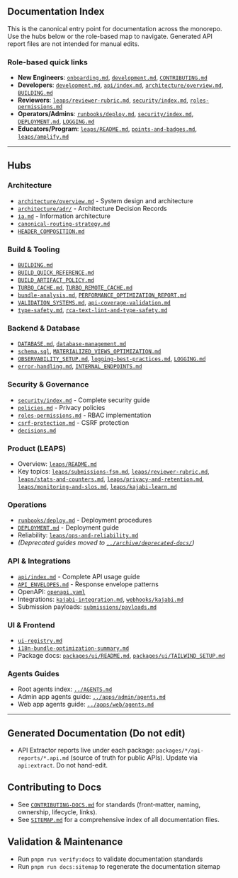 ## Documentation Index

This is the canonical entry point for documentation across the monorepo. Use the hubs below or the role-based map to navigate. Generated API report files are not intended for manual edits.

### Role-based quick links

- **New Engineers**: [`onboarding.md`](./onboarding.md), [`development.md`](./development.md), [`CONTRIBUTING.md`](./CONTRIBUTING.md)
- **Developers**: [`development.md`](./development.md), [`api/index.md`](./api/index.md), [`architecture/overview.md`](./architecture/overview.md), [`BUILDING.md`](../BUILDING.md)
- **Reviewers**: [`leaps/reviewer-rubric.md`](./leaps/reviewer-rubric.md), [`security/index.md`](./security/index.md), [`roles-permissions.md`](./roles-permissions.md)
- **Operators/Admins**: [`runbooks/deploy.md`](./runbooks/deploy.md), [`security/index.md`](./security/index.md), [`DEPLOYMENT.md`](./DEPLOYMENT.md), [`LOGGING.md`](./LOGGING.md)
- **Educators/Program**: [`leaps/README.md`](./leaps/README.md), [`points-and-badges.md`](./points-and-badges.md), [`leaps/amplify.md`](./leaps/amplify.md)

---

## Hubs

### Architecture

- [`architecture/overview.md`](./architecture/overview.md) - System design and architecture
- [`architecture/adr/`](./architecture/adr/) - Architecture Decision Records
- [`ia.md`](./ia.md) - Information architecture
- [`canonical-routing-strategy.md`](./canonical-routing-strategy.md)
- [`HEADER_COMPOSITION.md`](./HEADER_COMPOSITION.md)

### Build & Tooling

- [`BUILDING.md`](../BUILDING.md)
- [`BUILD_QUICK_REFERENCE.md`](./BUILD_QUICK_REFERENCE.md)
- [`BUILD_ARTIFACT_POLICY.md`](./BUILD_ARTIFACT_POLICY.md)
- [`TURBO_CACHE.md`](./TURBO_CACHE.md), [`TURBO_REMOTE_CACHE.md`](./TURBO_REMOTE_CACHE.md)
- [`bundle-analysis.md`](./bundle-analysis.md), [`PERFORMANCE_OPTIMIZATION_REPORT.md`](./PERFORMANCE_OPTIMIZATION_REPORT.md)
- [`VALIDATION_SYSTEMS.md`](../VALIDATION_SYSTEMS.md), [`api-coverage-validation.md`](./api-coverage-validation.md)
- [`type-safety.md`](./type-safety.md), [`rca-text-lint-and-type-safety.md`](./rca-text-lint-and-type-safety.md)

### Backend & Database

- [`DATABASE.md`](./DATABASE.md), [`database-management.md`](./database-management.md)
- [`schema.sql`](./schema.sql), [`MATERIALIZED_VIEWS_OPTIMIZATION.md`](./MATERIALIZED_VIEWS_OPTIMIZATION.md)
- [`OBSERVABILITY_SETUP.md`](./OBSERVABILITY_SETUP.md), [`logging-best-practices.md`](./logging-best-practices.md), [`LOGGING.md`](./LOGGING.md)
- [`error-handling.md`](./error-handling.md), [`INTERNAL_ENDPOINTS.md`](./INTERNAL_ENDPOINTS.md)

### Security & Governance

- [`security/index.md`](./security/index.md) - Complete security guide
- [`policies.md`](./policies.md) - Privacy policies
- [`roles-permissions.md`](./roles-permissions.md) - RBAC implementation
- [`csrf-protection.md`](./csrf-protection.md) - CSRF protection
- [`decisions.md`](./decisions.md)

### Product (LEAPS)

- Overview: [`leaps/README.md`](./leaps/README.md)
- Key topics: [`leaps/submissions-fsm.md`](./leaps/submissions-fsm.md), [`leaps/reviewer-rubric.md`](./leaps/reviewer-rubric.md), [`leaps/stats-and-counters.md`](./leaps/stats-and-counters.md), [`leaps/privacy-and-retention.md`](./leaps/privacy-and-retention.md), [`leaps/monitoring-and-slos.md`](./leaps/monitoring-and-slos.md), [`leaps/kajabi-learn.md`](./leaps/kajabi-learn.md)

### Operations

- [`runbooks/deploy.md`](./runbooks/deploy.md) - Deployment procedures
- [`DEPLOYMENT.md`](./DEPLOYMENT.md) - Deployment guide
- Reliability: [`leaps/ops-and-reliability.md`](./leaps/ops-and-reliability.md)
- _(Deprecated guides moved to [`../archive/deprecated-docs/`](../archive/deprecated-docs/))_

### API & Integrations

- [`api/index.md`](./api/index.md) - Complete API usage guide
- [`API_ENVELOPES.md`](./API_ENVELOPES.md) - Response envelope patterns
- OpenAPI: [`openapi.yaml`](./openapi.yaml)
- Integrations: [`kajabi-integration.md`](./kajabi-integration.md), [`webhooks/kajabi.md`](./webhooks/kajabi.md)
- Submission payloads: [`submissions/payloads.md`](./submissions/payloads.md)

### UI & Frontend

- [`ui-registry.md`](./ui-registry.md)
- [`i18n-bundle-optimization-summary.md`](./i18n-bundle-optimization-summary.md)
- Package docs: [`packages/ui/README.md`](../packages/ui/README.md), [`packages/ui/TAILWIND_SETUP.md`](../packages/ui/TAILWIND_SETUP.md)

### Agents Guides

- Root agents index: [`../AGENTS.md`](../AGENTS.md)
- Admin app agents guide: [`../apps/admin/agents.md`](../apps/admin/agents.md)
- Web app agents guide: [`../apps/web/agents.md`](../apps/web/agents.md)

---

## Generated Documentation (Do not edit)

- API Extractor reports live under each package: `packages/*/api-reports/*.api.md` (source of truth for public APIs). Update via `api:extract`. Do not hand-edit.

## Contributing to Docs

- See [`CONTRIBUTING-DOCS.md`](./CONTRIBUTING-DOCS.md) for standards (front‑matter, naming, ownership, lifecycle, links).
- See [`SITEMAP.md`](./SITEMAP.md) for a comprehensive index of all documentation files.

## Validation & Maintenance

- Run `pnpm run verify:docs` to validate documentation standards
- Run `pnpm run docs:sitemap` to regenerate the documentation sitemap
